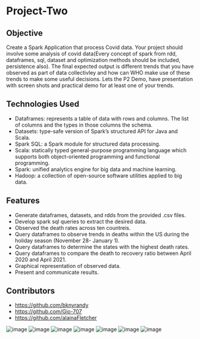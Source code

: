 # Project-Two

## Objective

Create a Spark Application that process Covid data. Your project  should involve some analysis of covid data(Every concept of spark from rdd, dataframes, sql, dataset and optimization methods should be included, persistence also).  The final expected output is different trends that you have observed as part of data collectivley and how can WHO make use of these trends to make some useful decisions.  Lets the P2 Demo, have presentation with screen shots and practical demo for at least one of your trends.

## Technologies Used

* Dataframes: represents a table of data with rows and columns. The list of columns and the types in those columns the schema. 
* Datasets: type-safe version of Spark’s structured API for Java and Scala. 
* Spark SQL: a Spark module for structured data processing.
* Scala:  statically typed general-purpose programming language which supports both object-oriented programming and functional programming. 
* Spark: unified analytics engine for big data and machine learning. 
* Hadoop: a collection of open-source software utilities applied to big data.

    
## Features 
* Generate dataframes, datasets, and rdds from the provided .csv files.
* Develop spark sql queries to extract the desired data.
* Observed the death rates across ten countreis.
* Query dataframes to observe trends in deaths within the US during the holiday season (November 28- January 1).
* Query dataframes to determine the states with the highest death rates.
* Query dataframes to compare the death to recovery ratio between April 2020 and April 2021.
* Graphical representation of observed data.
*  Present and communicate results.

## Contributors
*  https://github.com/bknyrandy
*  https://github.com/Gio-707
*  https://github.com/alainaFletcher

![image](https://user-images.githubusercontent.com/82099912/120340748-e9ac7b00-c2bb-11eb-8301-3cf325c6e36b.png)
![image](https://user-images.githubusercontent.com/82099912/120340818-f3ce7980-c2bb-11eb-8fd9-0ab2fafecf86.png)
![image](https://user-images.githubusercontent.com/82099912/120340889-047eef80-c2bc-11eb-8138-771ae0fd7ddb.png)
![image](https://user-images.githubusercontent.com/82099912/120340927-0f398480-c2bc-11eb-9536-d2ba0bf39f14.png)
![image](https://user-images.githubusercontent.com/82099912/120340963-16f92900-c2bc-11eb-86ad-67d0bda9b9f2.png)
![image](https://user-images.githubusercontent.com/82099912/120341015-224c5480-c2bc-11eb-9279-0fc34a1d43fc.png)
![image](https://user-images.githubusercontent.com/82099912/120341085-33956100-c2bc-11eb-918c-2dbf06ddbf8c.png)


